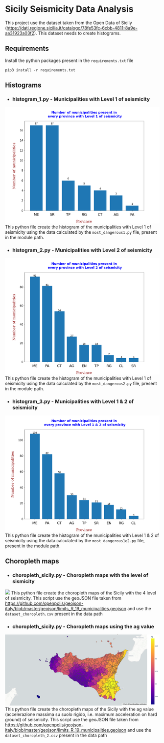 # Sicily Seismicity Data Analysis
This project use the dataset taken from the Open Data of Sicily (https://dati.regione.sicilia.it/catalogo/78fe53fc-6cbb-4811-8a9e-aa31923a03f2). This dataset needs to create histograms.

## Requirements
Install the python packages present in the `requirements.txt` file

    pip3 install -r requirements.txt

## Histograms
- ### histogram_1.py - Municipalities with Level 1 of seismicity
![](https://raw.githubusercontent.com/Gangelo99/Sismicita-Sicilia/main/histograms/histogram_1.png)
This python file create the histogram of the municipalities with Level 1 of seismicity using the data calculated by the `most_dangerous1.py` file, present in the module path. 

- ### histogram_2.py - Municipalities with Level 2 of seismicity
![](https://raw.githubusercontent.com/Gangelo99/Sismicita-Sicilia/main/histograms/histogram_2.png)
This python file create the histogram of the municipalities with Level 1 of seismicity using the data calculated by the `most_dangerous2.py` file, present in the module path. 

- ### histogram_3.py - Municipalities with Level 1 & 2 of seismicity
![](https://raw.githubusercontent.com/Gangelo99/Sismicita-Sicilia/main/histograms/histogram_3.png)
This python file create the histogram of the municipalities with Level 1 & 2 of seismicity using the data calculated by the `most_dangerous1e2.py` file, present in the module path.


## Choropleth maps
- ### choropleth_sicily.py - Choropleth maps with the level of sismicity
![]([https://raw.githubusercontent.com/Gangelo99/Sismicita-Sicilia/main/histograms/histogram_1.png](https://raw.githubusercontent.com/Gangelo99/Sismicita-Sicilia/main/choropleth/choropleth_sicily.png))
This python file create the choropleth maps of the Sicily with the 4 level of seismicity. This script use the geoJSON file taken from https://github.com/openpolis/geojson-italy/blob/master/geojson/limits_R_19_municipalities.geojson and use the `dataset_choropleth.csv` present in the data path

- ### choropleth_sicily.py - Choropleth maps using the ag value
![](https://raw.githubusercontent.com/Gangelo99/Sismicita-Sicilia/main/choropleth/choropleth_sicily_2.png)
This python file create the choropleth maps of the Sicily with the ag value (accelerazione massima su suolo rigido, i.e. maximum acceleration on hard ground) of seismicity. This script use the geoJSON file taken from https://github.com/openpolis/geojson-italy/blob/master/geojson/limits_R_19_municipalities.geojson and use the `dataset_choropleth_2.csv` present in the data path
